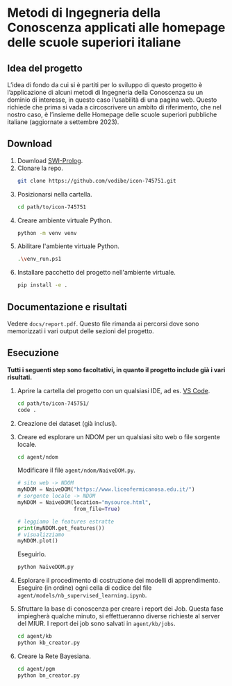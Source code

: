 # Metodi di Ingegneria della Conoscenza applicati alle homepage delle scuole superiori italiane

## Idea del progetto
L’idea di fondo da cui si è partiti per lo sviluppo di questo progetto è l’applicazione di alcuni metodi di Ingegneria della Conoscenza su un dominio di interesse, in questo caso l’usabilità di una pagina web. Questo richiede che prima si vada a circoscrivere un ambito di riferimento, che nel nostro caso, è l’insieme delle Homepage delle scuole superiori pubbliche italiane (aggiornate a settembre 2023).

## Download
1. Download [SWI-Prolog](https://www.swi-prolog.org/Download.html).
2. Clonare la repo.
   ```bash
   git clone https://github.com/vodibe/icon-745751.git
   ```
3. Posizionarsi nella cartella.
   ```bash
   cd path/to/icon-745751
   ```
4. Creare ambiente virtuale Python.
   ```bash
   python -m venv venv
   ```
5. Abilitare l'ambiente virtuale Python. 
   ```bash
   .\venv_run.ps1
   ```
6. Installare pacchetto del progetto nell'ambiente virtuale. 
   ```bash
   pip install -e .
   ```
   
## Documentazione e risultati
Vedere `docs/report.pdf`. Questo file rimanda ai percorsi dove sono memorizzati i vari output delle sezioni del progetto.

## Esecuzione

**Tutti i seguenti step sono facoltativi, in quanto il progetto include già i vari risultati.**

1. Aprire la cartella del progetto con un qualsiasi IDE, ad es. [VS Code](https://code.visualstudio.com/). 
   ```bash
   cd path/to/icon-745751/
   code .
   ```
2. Creazione dei dataset (già inclusi).
3. Creare ed esplorare un NDOM per un qualsiasi sito web o file sorgente locale.
   ```bash
   cd agent/ndom
   ```
   Modificare il file `agent/ndom/NaiveDOM.py`.
   ```python
   # sito web -> NDOM
   myNDOM = NaiveDOM("https://www.liceofermicanosa.edu.it/")
   # sorgente locale -> NDOM
   myNDOM = NaiveDOM(location="mysource.html",
                     from_file=True)

   # leggiamo le features estratte
   print(myNDOM.get_features())
   # visualizziamo
   myNDOM.plot()
   ```
   Eseguirlo.
   ```bash
   python NaiveDOM.py
   ```
4. Esplorare il procedimento di costruzione dei modelli di apprendimento.
   Eseguire (in ordine) ogni cella di codice del file `agent/models/nb_supervised_learning.ipynb`.

5. Sfruttare la base di conoscenza per creare i report dei Job. Questa fase impiegherà qualche minuto, si effettueranno diverse richieste al server del MIUR. I report dei job sono salvati in `agent/kb/jobs`.
   ```bash
   cd agent/kb
   python kb_creator.py
   ```
6. Creare la Rete Bayesiana.
   ```bash
   cd agent/pgm
   python bn_creator.py
   ```
     
   